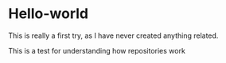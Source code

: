 # Hello-world
This is really a first try, as I have never created anything related.

This is a test for understanding how repositories work
